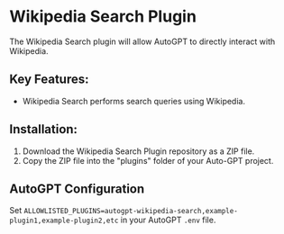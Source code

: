 # Wikipedia Search Plugin

The Wikipedia Search plugin will allow AutoGPT to directly interact with Wikipedia.

## Key Features:
- Wikipedia Search performs search queries using Wikipedia.

## Installation:
1. Download the Wikipedia Search Plugin repository as a ZIP file.
2. Copy the ZIP file into the "plugins" folder of your Auto-GPT project.

## AutoGPT Configuration

Set `ALLOWLISTED_PLUGINS=autogpt-wikipedia-search,example-plugin1,example-plugin2,etc` in your AutoGPT `.env` file.
